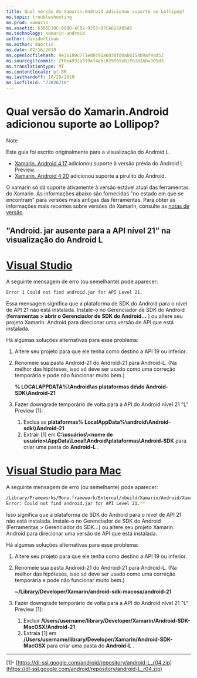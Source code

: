 ```yaml
---
title: Qual versão do Xamarin.Android adicionou suporte ao Lollipop?
ms.topic: troubleshooting
ms.prod: xamarin
ms.assetid: 63B6E10C-098D-4C82-9253-07CA62EA85A5
ms.technology: xamarin-android
author: davidortinau
ms.author: daortin
ms.date: 02/16/2018
ms.openlocfilehash: 9e36189c771ed0c91a6030fd0ab615ab9af4dd52
ms.sourcegitcommit: 2fbe4932a319af4ebc829f65eb1fb1816ba305d3
ms.translationtype: MT
ms.contentlocale: pt-BR
ms.lasthandoff: 10/29/2019
ms.locfileid: "73026710"
---
```

# <a name="what-version-of-xamarinandroid-added-lollipop-support"></a>Qual versão do Xamarin.Android adicionou suporte ao Lollipop?

> [!NOTE]
> Este guia foi escrito originalmente para a visualização do Android L.

- [Xamarin. Android 4,17](https://github.com/xamarin/release-notes-archive/blob/master/release-notes/android/xamarin.android_4/xamarin.android_4.17/index.md) adicionou suporte à versão prévia do Android L Preview.
- [Xamarin. Android 4,20](https://github.com/xamarin/release-notes-archive/blob/master/release-notes/android/xamarin.android_4/xamarin.android_4.20/index.md) adicionou suporte a pirulito do Android.

O xamarin só dá suporte ativamente à versão estável atual das ferramentas do Xamarin. As informações abaixo são fornecidas "no estado em que se encontram" para versões mais antigas das ferramentas. Para obter as informações mais recentes sobre versões do Xamarin, consulte as [notas de versão](https://docs.microsoft.com/xamarin/whats-new/#product-release-notes).

## <a name="missing-androidjar-for-api-level-21-in-android-l-preview"></a>"Android. jar ausente para a API nível 21" na visualização do Android L

# <a name="visual-studiotabwindows"></a>[Visual Studio](#tab/windows)

A seguinte mensagem de erro (ou semelhante) pode aparecer:

```cmd
Error 1 Could not find android.jar for API Level 21.
```

Essa mensagem significa que a plataforma de SDK do Android para o nível de API 21 não está instalada. Instale-o no Gerenciador de SDK do Android (**ferramentas > abrir o Gerenciador de SDK do Android...** ) ou altere seu projeto Xamarin. Android para direcionar uma versão de API que está instalada.

Há algumas soluções alternativas para esse problema:

1. Altere seu projeto para que ele tenha como destino a API 19 ou inferior.

2. Renomeie sua pasta Android-21 do Android-21 para Android-L. (Na melhor das hipóteses, isso só deve ser usado como uma correção temporária e pode não funcionar muito bem.)

   **% LOCALAPPDATA%\\Android\\as plataformas de\\do Android-SDK\\Android-21**

3. Fazer downgrade temporário de volta para a API do Android nível 21 "L" Preview [1]:

    1. Exclua as **plataformas% LocalAppData%\\android\\Android-sdk\\\\Android-21** 
    2. Extrair [1] em **C:\\usuários\\&lt;nome de usuário&gt;\\AppData\\Local\\Android\\plataformas\\Android-SDK** para criar uma pasta do **Android-L** .

# <a name="visual-studio-for-mactabmacos"></a>[Visual Studio para Mac](#tab/macos)

A seguinte mensagem de erro (ou semelhante) pode aparecer:

```bash
/Library/Frameworks/Mono.framework/External/xbuild/Xamarin/Android/Xamarin.Android.Common.targets: 
Error: Could not find android.jar for API Level 21.**
```

Isso significa que a plataforma de SDK do Android para o nível de API 21 não está instalada. Instale-o no Gerenciador de SDK do Android (Ferramentas > Gerenciador do SDK...) ou altere seu projeto Xamarin. Android para direcionar uma versão de API que está instalada.

Há algumas soluções alternativas para esse problema:

1. Altere seu projeto para que ele tenha como destino a API 19 ou inferior.

2. Renomeie sua pasta Android-21 do Android-21 para Android-L. (Na melhor das hipóteses, isso só deve ser usado como uma correção temporária e pode não funcionar muito bem.)

   **~/Library/Developer/Xamarin/android-sdk-macosx/android-21**

3. Fazer downgrade temporário de volta para a API do Android nível 21 "L" Preview [1]:

    1. Excluir **/Users/username/library/Developer/Xamarin/Android-SDK-MacOSX/Android-21**
    2. Extraia [1] em **/Users/username/library/Developer/Xamarin/Android-SDK-MacOSX** para criar uma pasta do **Android-L** .

-----

[1]- [https://dl-ssl.google.com/android/repository/android-L_r04.zip](https://dl-ssl.google.com/android/repository/android-L_r04.zip)
